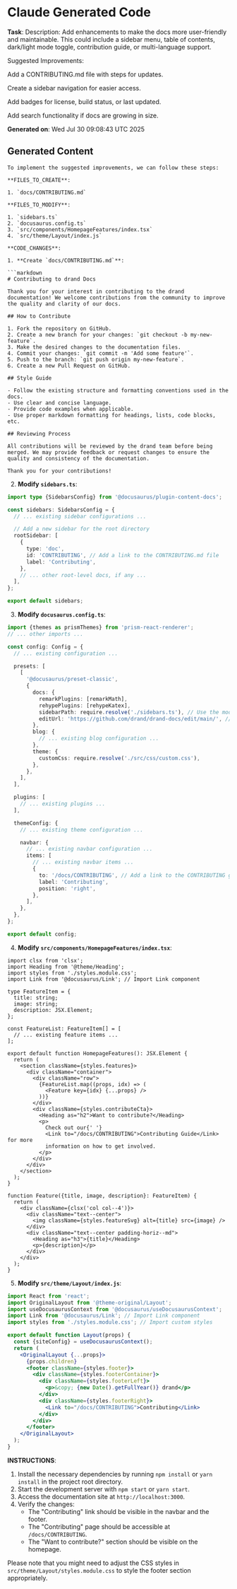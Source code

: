# Claude Generated Code

**Task**: 
Description:
Add enhancements to make the docs more user-friendly and maintainable. This could include a sidebar menu, table of contents, dark/light mode toggle, contribution guide, or multi-language support.

Suggested Improvements:

Add a CONTRIBUTING.md file with steps for updates.

Create a sidebar navigation for easier access.

Add badges for license, build status, or last updated.

Add search functionality if docs are growing in size.



**Generated on**: Wed Jul 30 09:08:43 UTC 2025

## Generated Content

```
To implement the suggested improvements, we can follow these steps:

**FILES_TO_CREATE**:

1. `docs/CONTRIBUTING.md`

**FILES_TO_MODIFY**:

1. `sidebars.ts`
2. `docusaurus.config.ts`
3. `src/components/HomepageFeatures/index.tsx`
4. `src/theme/Layout/index.js`

**CODE_CHANGES**:

1. **Create `docs/CONTRIBUTING.md`**:

```markdown
# Contributing to drand Docs

Thank you for your interest in contributing to the drand documentation! We welcome contributions from the community to improve the quality and clarity of our docs.

## How to Contribute

1. Fork the repository on GitHub.
2. Create a new branch for your changes: `git checkout -b my-new-feature`.
3. Make the desired changes to the documentation files.
4. Commit your changes: `git commit -m 'Add some feature'`.
5. Push to the branch: `git push origin my-new-feature`.
6. Create a new Pull Request on GitHub.

## Style Guide

- Follow the existing structure and formatting conventions used in the docs.
- Use clear and concise language.
- Provide code examples when applicable.
- Use proper markdown formatting for headings, lists, code blocks, etc.

## Reviewing Process

All contributions will be reviewed by the drand team before being merged. We may provide feedback or request changes to ensure the quality and consistency of the documentation.

Thank you for your contributions!
```

2. **Modify `sidebars.ts`**:

```typescript
import type {SidebarsConfig} from '@docusaurus/plugin-content-docs';

const sidebars: SidebarsConfig = {
  // ... existing sidebar configurations ...

  // Add a new sidebar for the root directory
  rootSidebar: [
    {
      type: 'doc',
      id: 'CONTRIBUTING', // Add a link to the CONTRIBUTING.md file
      label: 'Contributing',
    },
    // ... other root-level docs, if any ...
  ],
};

export default sidebars;
```

3. **Modify `docusaurus.config.ts`**:

```typescript
import {themes as prismThemes} from 'prism-react-renderer';
// ... other imports ...

const config: Config = {
  // ... existing configuration ...

  presets: [
    [
      '@docusaurus/preset-classic',
      {
        docs: {
          remarkPlugins: [remarkMath],
          rehypePlugins: [rehypeKatex],
          sidebarPath: require.resolve('./sidebars.ts'), // Use the modified sidebar configuration
          editUrl: 'https://github.com/drand/drand-docs/edit/main/', // Add edit URL for easier contributions
        },
        blog: {
          // ... existing blog configuration ...
        },
        theme: {
          customCss: require.resolve('./src/css/custom.css'),
        },
      },
    ],
  ],

  plugins: [
    // ... existing plugins ...
  ],

  themeConfig: {
    // ... existing theme configuration ...

    navbar: {
      // ... existing navbar configuration ...
      items: [
        // ... existing navbar items ...
        {
          to: '/docs/CONTRIBUTING', // Add a link to the CONTRIBUTING guide
          label: 'Contributing',
          position: 'right',
        },
      ],
    },
  },
};

export default config;
```

4. **Modify `src/components/HomepageFeatures/index.tsx`**:

```tsx
import clsx from 'clsx';
import Heading from '@theme/Heading';
import styles from './styles.module.css';
import Link from '@docusaurus/Link'; // Import Link component

type FeatureItem = {
  title: string;
  image: string;
  description: JSX.Element;
};

const FeatureList: FeatureItem[] = [
  // ... existing feature items ...
];

export default function HomepageFeatures(): JSX.Element {
  return (
    <section className={styles.features}>
      <div className="container">
        <div className="row">
          {FeatureList.map((props, idx) => (
            <Feature key={idx} {...props} />
          ))}
        </div>
        <div className={styles.contributeCta}>
          <Heading as="h2">Want to contribute?</Heading>
          <p>
            Check out our{' '}
            <Link to="/docs/CONTRIBUTING">Contributing Guide</Link> for more
            information on how to get involved.
          </p>
        </div>
      </div>
    </section>
  );
}

function Feature({title, image, description}: FeatureItem) {
  return (
    <div className={clsx('col col--4')}>
      <div className="text--center">
        <img className={styles.featureSvg} alt={title} src={image} />
      </div>
      <div className="text--center padding-horiz--md">
        <Heading as="h3">{title}</Heading>
        <p>{description}</p>
      </div>
    </div>
  );
}
```

5. **Modify `src/theme/Layout/index.js`**:

```jsx
import React from 'react';
import OriginalLayout from '@theme-original/Layout';
import useDocusaurusContext from '@docusaurus/useDocusaurusContext';
import Link from '@docusaurus/Link'; // Import Link component
import styles from './styles.module.css'; // Import custom styles

export default function Layout(props) {
  const {siteConfig} = useDocusaurusContext();
  return (
    <OriginalLayout {...props}>
      {props.children}
      <footer className={styles.footer}>
        <div className={styles.footerContainer}>
          <div className={styles.footerLeft}>
            <p>&copy; {new Date().getFullYear()} drand</p>
          </div>
          <div className={styles.footerRight}>
            <Link to="/docs/CONTRIBUTING">Contributing</Link>
          </div>
        </div>
      </footer>
    </OriginalLayout>
  );
}
```

**INSTRUCTIONS**:

1. Install the necessary dependencies by running `npm install` or `yarn install` in the project root directory.
2. Start the development server with `npm start` or `yarn start`.
3. Access the documentation site at `http://localhost:3000`.
4. Verify the changes:
   - The "Contributing" link should be visible in the navbar and the footer.
   - The "Contributing" page should be accessible at `/docs/CONTRIBUTING`.
   - The "Want to contribute?" section should be visible on the homepage.

Please note that you might need to adjust the CSS styles in `src/theme/Layout/styles.module.css` to style the footer section appropriately.
```
